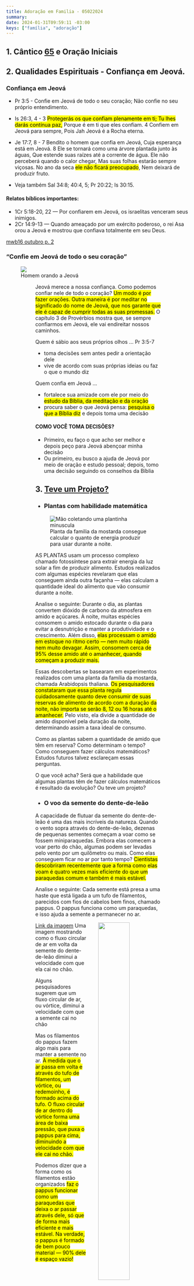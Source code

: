 ```yaml
---
title: Adoração em Familia - 05022024
summary:
date: 2024-01-31T09:59:11 -03:00
keys: ["família", "adoração"]
---
```


## 1. Cântico [65](https://wol.jw.org/pt/wol/d/r5/lp-t/1102016865) e Oração Iniciais

## 2. Qualidades Espirituais - Confiança em Jeová.

### Confiança em Jeová

- Pr 3:5 - Confie em Jeová de todo o seu coração; Não confie no seu próprio entendimento.

- Is 26:3, 4 - 3 <mark>Protegerás os que confiam plenamente em ti; Tu lhes darás contínua paz,</mark> Porque é em ti que eles confiam. 4 Confiem em Jeová para sempre, Pois Jah Jeová é a Rocha eterna.

- Je 17:7, 8 - 7 Bendito o homem que confia em Jeová, Cuja esperança está em Jeová. 8 Ele se tornará como uma árvore plantada junto às águas, Que estende suas raízes até a corrente de água. Ele não perceberá quando o calor chegar, Mas suas folhas estarão sempre viçosas. No ano da seca <mark class='red'>ele não ficará preocupado</mark>, Nem deixará de produzir fruto.

- Veja também Sal 34:8; 40:4, 5; Pr 20:22; Is 30:15.

#### Relatos bíblicos importantes:

- 1Cr 5:18-20, 22 — Por confiarem em Jeová, os israelitas venceram seus inimigos.
- 2Cr 14:9-13 — Quando ameaçado por um exército poderoso, o rei Asa orou a Jeová e mostrou que confiava totalmente em seu Deus.

[mwb16 outubro p. 2](https://wol.jw.org/pt/wol/d/r5/lp-t/202016364)

### “Confie em Jeová de todo o seu coração”

<figure> 
    <img src="https://wol.jw.org/pt/wol/mp/r5/lp-t/mwb16/2016/637">
    <figcaption>Homem orando a Jeová</figcaption>
<figure>

Jeová merece a nossa confiança. Como podemos confiar nele de todo o coração? <mark class='blue'>Um modo é por fazer orações. Outra maneira é por meditar no significado do nome de Jeová, que nos garante que ele é capaz de cumprir todas as suas promessas.</mark> O capítulo 3 de Provérbios mostra que, se sempre confiarmos em Jeová, ele vai endireitar nossos caminhos.

Quem é sábio aos seus próprios olhos ...
Pr 3:5-7

- toma decisões sem antes pedir a orientação dele
- vive de acordo com suas próprias ideias ou faz o que o mundo diz

Quem confia em Jeová ...

- fortalece sua amizade com ele por meio do <mark class='orange'>estudo da Bíblia, da meditação e da oração</mark>
- procura saber o que Jeová pensa: <mark>pesquisa o que a Bíblia diz</mark> e depois toma uma decisão

#### COMO VOCÊ TOMA DECISÕES?

- Primeiro, eu faço o que acho ser melhor e depois peço para Jeová abençoar minha decisão
- Ou primeiro, eu busco a ajuda de Jeová por meio de oração e estudo pessoal; depois, tomo uma decisão seguindo os conselhos da Bíblia

## 3. [Teve um Projeto?](https://www.jw.org/pt/ensinos-biblicos/ciencia/teve-um-projeto/)

- ### Plantas com habilidade matemática

<figure>
    <img src="https://cms-imgp.jw-cdn.org/img/p/102015408/univ/art/102015408_univ_lsr_lg.jpg" alt="Mão coletando uma plantinha minuscula">
    <figcaption>Planta da familia da mostarda consegue calcular o quanto de energia produzir para usar durante a noite.</figcaption>
</figure>

AS PLANTAS usam um processo complexo chamado fotossíntese para extrair energia da luz solar a fim de produzir alimento. Estudos realizados com algumas espécies revelaram que elas conseguem ainda outra façanha — elas calculam a quantidade ideal do alimento que vão consumir durante a noite.

Analise o seguinte: Durante o dia, as plantas convertem dióxido de carbono da atmosfera em amido e açúcares. À noite, muitas espécies consomem o amido estocado durante o dia para evitar a desnutrição e manter a produtividade e o crescimento. Além disso, <mark  class='green'>elas processam o amido em estoque no ritmo certo — nem muito rápido nem muito devagar. Assim, consomem cerca de 95% desse amido até o amanhecer, quando começam a produzir mais.</mark>

Essas descobertas se basearam em experimentos realizados com uma planta da família da mostarda, chamada Arabidopsis thaliana. <mark>Os pesquisadores constataram que essa planta regula cuidadosamente quanto deve consumir de suas reservas de alimento de acordo com a duração da noite, não importa se serão 8, 12 ou 16 horas até o amanhecer.</mark> Pelo visto, ela divide a quantidade de amido disponível pela duração da noite, determinando assim a taxa ideal de consumo.

Como as plantas sabem a quantidade de amido que têm em reserva? Como determinam o tempo? Como conseguem fazer cálculos matemáticos? Estudos futuros talvez esclareçam essas perguntas.

O que você acha? Será que a habilidade que algumas plantas têm de fazer cálculos matemáticos é resultado da evolução? Ou teve um projeto?

- ### O voo da semente do dente-de-leão

A capacidade de flutuar da semente do dente-de-leão é uma das mais incríveis da natureza. Quando o vento sopra através do dente-de-leão, dezenas de pequenas sementes começam a voar como se fossem miniparaquedas. Embora elas comecem a voar perto do chão, algumas podem ser levadas pelo vento por um quilômetro ou mais. Como elas conseguem ficar no ar por tanto tempo? <mark>Cientistas descobriram recentemente que a forma como elas voam é quatro vezes mais eficiente do que um paraquedas comum e também é mais estável.</mark>

Analise o seguinte: Cada semente está presa a uma haste que está ligada a um tufo de filamentos, parecidos com fios de cabelos bem finos, chamado pappus. O pappus funciona como um paraquedas, e isso ajuda a semente a permanecer no ar.

<img style="width:50%; float:right; margin-left:2rem; margin-bottom: 2rem;" src='https://cms-imgp.jw-cdn.org/img/p/502200126/univ/wpub/502200126_univ_cnt_2_md.jpg'>

[Link da imagem](https://cms-imgp.jw-cdn.org/img/p/502200126/univ/wpub/502200126_univ_cnt_2_md.jpg) Uma imagem mostrando como o fluxo circular de ar em volta da semente do dente-de-leão diminui a velocidade com que ela cai no chão.

Alguns pesquisadores sugerem que um fluxo circular de ar, ou vórtice, diminui a velocidade com que a semente cai no chão

Mas os filamentos do pappus fazem algo mais para manter a semente no ar. <mark>À medida que o ar passa em volta e através do tufo de filamentos, um vórtice, ou redemoinho, é formado acima do tufo. O fluxo circular de ar dentro do vórtice forma uma área de baixa pressão, que puxa o pappus para cima, diminuindo a velocidade com que ele cai no chão.</mark>

Podemos dizer que a forma como os filamentos estão organizados <mark>faz o pappus funcionar como um paraquedas que deixa o ar passar através dele, só que de forma mais eficiente e mais estável. Na verdade, o pappus é formado de bem pouco material — 90% dele é espaço vazio!</mark>

<video controls poster="https://cms-imgp.jw-cdn.org/img/p/502200126/univ/wpub/502200126_univ_wsr_2_lg.jpg">
    <source src="https://download-a.akamaihd.net/files/content_assets/75/502200126_E_cnt_2_r480P.mp4">
</video>

Cientistas estão pesquisando formas de imitar o voo da semente do dente-de-leão. Uma dessas formas seria criar pequenos drones que precisem de pouca ou até nenhuma fonte de energia adicional. Esses drones poderiam ser usados de muitas maneiras, como, por exemplo, para verificar a qualidade do ar.

## 4. JW Broadcasting - Nicholas Ahladis: Jeová cuida dos “pequenos” (Mat. 18:10)

<video poster="https://cms-imgp.jw-cdn.org/img/p/jwbvod24/univ/art/jwbvod24_univ_wss_06_lg.jpg" controls>    
    <source src="https://download-a.akamaihd.net/files/media_publication/8c/jwbvod24_T_06_r480P.mp4">
</video>

9. Cântico [7](https://wol.jw.org/pt/wol/d/r5/lp-t/1102016807) e Oração Finais

